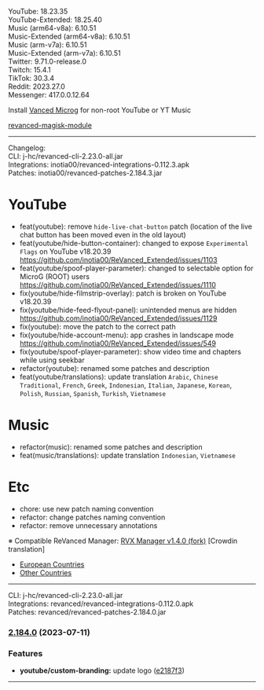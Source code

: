 YouTube: 18.23.35  
YouTube-Extended: 18.25.40  
Music (arm64-v8a): 6.10.51  
Music-Extended (arm64-v8a): 6.10.51  
Music (arm-v7a): 6.10.51  
Music-Extended (arm-v7a): 6.10.51  
Twitter: 9.71.0-release.0  
Twitch: 15.4.1  
TikTok: 30.3.4  
Reddit: 2023.27.0  
Messenger: 417.0.0.12.64  

Install [Vanced Microg](https://github.com/TeamVanced/VancedMicroG/releases) for non-root YouTube or YT Music  

[revanced-magisk-module](https://github.com/j-hc/revanced-magisk-module)  

---
Changelog:  
CLI: j-hc/revanced-cli-2.23.0-all.jar  
Integrations: inotia00/revanced-integrations-0.112.3.apk  
Patches: inotia00/revanced-patches-2.184.3.jar  

YouTube
==
- feat(youtube): remove `hide-live-chat-button` patch (location of the live chat button has been moved even in the old layout)
- feat(youtube/hide-button-container): changed to expose `Experimental Flags` on YouTube v18.20.39 https://github.com/inotia00/ReVanced_Extended/issues/1103
- feat(youtube/spoof-player-parameter): changed to selectable option for MicroG (ROOT) users https://github.com/inotia00/ReVanced_Extended/issues/1110
- fix(youtube/hide-filmstrip-overlay): patch is broken on YouTube v18.20.39
- fix(youtube/hide-feed-flyout-panel): unintended menus are hidden https://github.com/inotia00/ReVanced_Extended/issues/1129
- fix(youtube): move the patch to the correct path
- fix(youtube/hide-account-menu): app crashes in landscape mode https://github.com/inotia00/ReVanced_Extended/issues/549
- fix(youtube/spoof-player-parameter): show video time and chapters while using seekbar
- refactor(youtube): renamed some patches and description
- feat(youtube/translations): update translation
`Arabic`, `Chinese Traditional`, `French`, `Greek`, `Indonesian`, `Italian`, `Japanese`, `Korean`, `Polish`, `Russian`, `Spanish`, `Turkish`, `Vietnamese`


Music
==
- refactor(music): renamed some patches and description
- feat(music/translations): update translation
`Indonesian`, `Vietnamese`


Etc
==
- chore: use new patch naming convention
- refactor: change patches naming convention
- refactor: remove unnecessary annotations

※ Compatible ReVanced Manager: [RVX Manager v1.4.0 (fork)](https://github.com/inotia00/revanced-manager/releases/tag/v1.4.0)
[Crowdin translation]
- [European Countries](https://crowdin.com/project/revancedextendedeu)
- [Other Countries](https://crowdin.com/project/revancedextended)
---
CLI: j-hc/revanced-cli-2.23.0-all.jar  
Integrations: revanced/revanced-integrations-0.112.0.apk  
Patches: revanced/revanced-patches-2.184.0.jar  

### [2.184.0](https://github.com/revanced/revanced-patches/compare/v2.183.1...v2.184.0) (2023-07-11)
### Features
* **youtube/custom-branding:** update logo ([e2187f3](https://github.com/revanced/revanced-patches/commit/e2187f33ff82fce40592517aef31cb191b42987c))

---  
